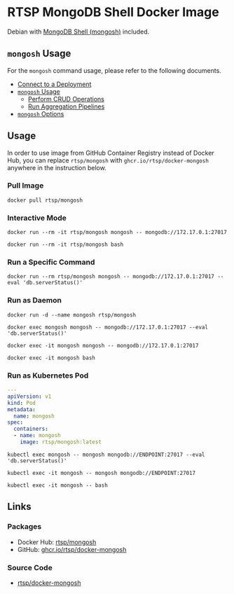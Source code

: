# RTSP MongoDB Shell Docker Image

Debian with [MongoDB Shell (mongosh)](https://docs.mongodb.com/mongodb-shell/) included.


## `mongosh` Usage

For the `mongosh` command usage, please refer to the following documents.

- [Connect to a Deployment](https://docs.mongodb.com/mongodb-shell/connect/)
- [`mongosh` Usage](https://docs.mongodb.com/mongodb-shell/run-commands/)
  - [Perform CRUD Operations](https://docs.mongodb.com/mongodb-shell/crud/)
  - [Run Aggregation Pipelines](https://docs.mongodb.com/mongodb-shell/run-agg-pipelines/)
- [`mongosh` Options](https://docs.mongodb.com/mongodb-shell/reference/options/)


## Usage

In order to use image from GitHub Container Registry instead of Docker Hub, you can replace `rtsp/mongosh` with `ghcr.io/rtsp/docker-mongosh` anywhere in the instruction below.

### Pull Image

```ShellSession
docker pull rtsp/mongosh
```

### Interactive Mode

```ShellSession
docker run --rm -it rtsp/mongosh mongosh -- mongodb://172.17.0.1:27017
```

```ShellSession
docker run --rm -it rtsp/mongosh bash
```

### Run a Specific Command

```ShellSession
docker run --rm rtsp/mongosh mongosh -- mongodb://172.17.0.1:27017 --eval 'db.serverStatus()'
```

### Run as Daemon

```ShellSession
docker run -d --name mongosh rtsp/mongosh
```

```ShellSession
docker exec mongosh mongosh -- mongodb://172.17.0.1:27017 --eval 'db.serverStatus()'

docker exec -it mongosh mongosh -- mongodb://172.17.0.1:27017

docker exec -it mongosh bash
```

### Run as Kubernetes Pod

```yaml
---
apiVersion: v1
kind: Pod
metadata:
  name: mongosh
spec:
  containers:
  - name: mongosh
    image: rtsp/mongosh:latest
```

```ShellSession
kubectl exec mongosh -- mongosh mongodb://ENDPOINT:27017 --eval 'db.serverStatus()'

kubectl exec -it mongosh -- mongosh mongodb://ENDPOINT:27017

kubectl exec -it mongosh -- bash
```


## Links

### Packages

- Docker Hub: [rtsp/mongosh](https://hub.docker.com/r/rtsp/mongosh/)
- GitHub: [ghcr.io/rtsp/docker-mongosh](https://github.com/rtsp/docker-mongosh/pkgs/container/docker-mongosh)

### Source Code

- [rtsp/docker-mongosh](https://github.com/rtsp/docker-mongosh)
